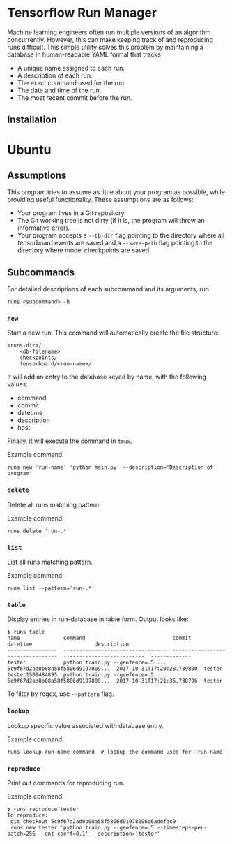 # Tensorflow Run Manager

Machine learning engineers often run multiple versions of an algorithm concurrently. However, this can make keeping track of and reproducing runs difficult. This simple utility solves this problem by maintaining a database in human-readable YAML formal that tracks

 - A unique name assigned to each run.
 - A description of each run.
 - The exact command used for the run.
 - The date and time of the run.
 - The most recent commit before the run.

## Installation
# Ubuntu


## Assumptions
This program tries to assume as little about your program as possible, while providing useful functionality. These assumptions are as follows:

- Your program lives in a Git repository.
- The Git working tree is not dirty (if it is, the program will throw an informative error).
- Your program accepts a `--tb-dir` flag pointing to the directory where all tensorboard events are saved and a `--save-path` flag pointing to the directory where model checkpoints are saved.



## Subcommands
For detailed descriptions of each subcommand and its arguments, run
```
runs <subcommand> -h
```

### `new`
Start a new run. This command will automatically create the file structure:
```
<runs-dir>/
    <db-filename>
    checkpoints/
    tensorboard/<run-name>/
```
It will add an entry to the database keyed by name, with the following values:

- command
- commit
- datetime
- description
- host

Finally, it will execute the command in `tmux`.

Example command:
```
runs new 'run-name' 'python main.py' --description='Description of program'
```
### `delete`
Delete all runs matching pattern.

Example command:
```
runs delete 'run-.*'
```

### `list`
List all runs matching pattern.

Example command:
```
runs list --pattern='run-.*'
```

### `table`
Display entries in run-database in table form. Output looks like:
```
❯ runs table
name              command                            commit                             datetime                    description
----------------  ---------------------------------  ---------------------------------  --------------------------  -------------
tester            python train.py --geofence=.5 ...  5c9f67d2ad0b08a58f5806d9197809...  2017-10-31T17:20:28.739800  tester
tester1509484895  python train.py --geofence=.5 ...  5c9f67d2ad0b08a58f5806d9197809...  2017-10-31T17:21:35.738796  tester
```

To filter by regex, use `--pattern` flag.

### `lookup`
Lookup specific value associated with database entry.

Example command:
```
runs lookup run-name command  # lookup the command used for 'run-name'
```

### `reproduce`
Print out commands for reproducing run.

Example command:
```
❯ runs reproduce tester
To reproduce:
 git checkout 5c9f67d2ad0b08a58f5806d91978096c6adefac9
 runs new tester 'python train.py --geofence=.5 --timesteps-per-batch=256 --ent-coeff=0.1' --description='tester'
```

